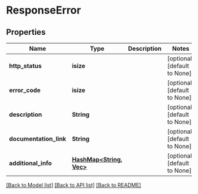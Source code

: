 # ResponseError

## Properties
Name | Type | Description | Notes
------------ | ------------- | ------------- | -------------
**http_status** | **isize** |  | [optional] [default to None]
**error_code** | **isize** |  | [optional] [default to None]
**description** | **String** |  | [optional] [default to None]
**documentation_link** | **String** |  | [optional] [default to None]
**additional_info** | [**HashMap<String, Vec<String>>**](array.md) |  | [optional] [default to None]

[[Back to Model list]](../README.md#documentation-for-models) [[Back to API list]](../README.md#documentation-for-api-endpoints) [[Back to README]](../README.md)



